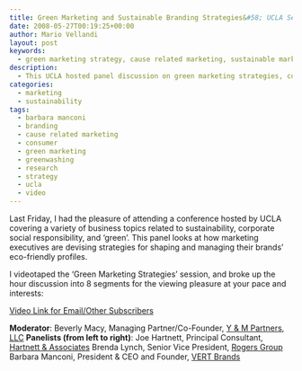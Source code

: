 ```yaml
---
title: Green Marketing and Sustainable Branding Strategies&#58; UCLA Seminar
date: 2008-05-27T00:19:25+00:00
author: Mario Vellandi
layout: post
keywords:
  - green marketing strategy, cause related marketing, sustainable marketing, sustainable brand, sustainable branding, authenticity, guidelines, credibility, barbara manconi
description:
  - This UCLA hosted panel discussion on green marketing strategies, covers topics related to greenwashing, ethical communications, and cause related marketing
categories:
  - marketing
  - sustainability
tags:
  - barbara manconi
  - branding
  - cause related marketing
  - consumer
  - green marketing
  - greenwashing
  - research
  - strategy
  - ucla
  - video
---
```

Last Friday, I had the pleasure of attending a conference hosted by UCLA covering a variety of business topics related to sustainability, corporate social responsibility, and &#8216;green&#8217;. This panel looks at how marketing executives are devising strategies for shaping and managing their brands&#8217; eco-friendly profiles.

I videotaped the &#8216;Green Marketing Strategies&#8217; session, and broke up the hour discussion into 8 segments for the viewing pleasure at your pace and interests:

[Video Link for Email/Other Subscribers](../ucla-seminar-green-marketing-strategies/ "UCLA green marketing strategies")

__Moderator__:
Beverly Macy, Managing Partner/Co-Founder, <a href="http://www.ympartners.com/">Y & M Partners, LLC</a>
__Panelists (from left to right)__:
Joe Hartnett, Principal Consultant, <a href="http://www.hartnettandassociates.com/">Hartnett & Associates</a>
Brenda Lynch, Senior Vice President, <a href="http://www.rogerspr.com/">Rogers Group</a>
Barbara Manconi, President & CEO and Founder, <a href="http://www.vertbrands.com/">VERT Brands</a>
